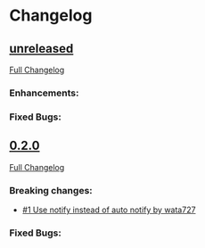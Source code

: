 Changelog
====


[unreleased](https://github.com/koshigoe/exception_notification-bugsnag/compare/v0.2.0...master)
----

[Full Changelog](https://github.com/koshigoe/exception_notification-bugsnag/compare/v0.2.0...master)

### Enhancements:

### Fixed Bugs:


[0.2.0](https://github.com/koshigoe/exception_notification-bugsnag/compare/v0.1.1...v0.2.0)
----

[Full Changelog](https://github.com/koshigoe/exception_notification-bugsnag/compare/v0.1.1...v0.2.0)

### Breaking changes:

- [#1 Use notify instead of auto notify by wata727](https://github.com/koshigoe/exception_notification-bugsnag/pull/1)

### Fixed Bugs:
